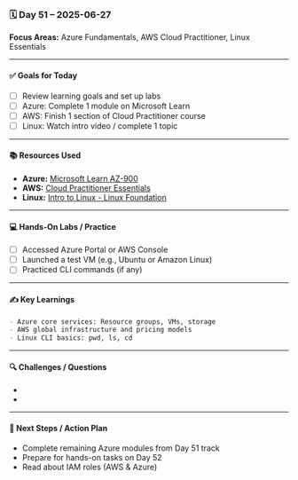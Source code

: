 ### 🗓️ Day 51 – 2025-06-27
**Focus Areas:** Azure Fundamentals, AWS Cloud Practitioner, Linux Essentials

---

#### ✅ **Goals for Today**
- [ ] Review learning goals and set up labs
- [ ] Azure: Complete 1 module on Microsoft Learn
- [ ] AWS: Finish 1 section of Cloud Practitioner course
- [ ] Linux: Watch intro video / complete 1 topic

---

#### 📚 **Resources Used**
- **Azure:** [Microsoft Learn AZ-900](https://learn.microsoft.com/en-us/training/paths/azure-fundamentals/)
- **AWS:** [Cloud Practitioner Essentials](https://explore.skillbuilder.aws/learn/course/external/view/elearning/134/aws-cloud-practitioner-essentials)
- **Linux:** [Intro to Linux - Linux Foundation](https://training.linuxfoundation.org/training/introduction-to-linux/)

---

#### 💻 **Hands-On Labs / Practice**
- [ ] Accessed Azure Portal or AWS Console
- [ ] Launched a test VM (e.g., Ubuntu or Amazon Linux)
- [ ] Practiced CLI commands (if any)

---

#### ✍️ **Key Learnings**
```markdown
- Azure core services: Resource groups, VMs, storage
- AWS global infrastructure and pricing models
- Linux CLI basics: pwd, ls, cd
```

---

#### 🔍 **Challenges / Questions**
-  
-  

---

#### 📌 **Next Steps / Action Plan**
- Complete remaining Azure modules from Day 51 track
- Prepare for hands-on tasks on Day 52
- Read about IAM roles (AWS & Azure)
